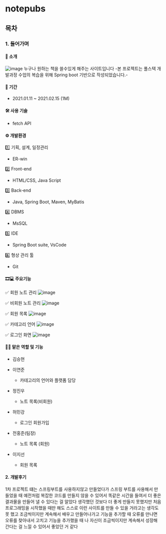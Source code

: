 # notepubs

## 목차

### 1. 들어가며

#### 📑 소개

![image](https://user-images.githubusercontent.com/72859156/108106095-d987db80-70d0-11eb-95d1-f0d1c62c2dad.png)
누구나 원하는 책을 쓸수있게 해주는 사이트입니다
-본 프로젝트는 풀스택 개발과정 수업의 복습을 위해 Spring boot 기반으로 작성되었습니다.-

#### 📆 기간 

 - 2021.01.11 ~ 2021.02.15 (1M)

#### 🛠 사용 기술 

 - fetch API

#### ⚙ 개발환경

 1️⃣ 기획, 설계, 일정관리

  - ER-win

 2️⃣ Front-end

  - HTML/CSS, Java Script

 3️⃣ Back-end

  - Java, Spring Boot, Maven, MyBatis

 4️⃣ DBMS

  - MsSQL

 5️⃣ IDE

  - Spring Boot suite, VsCode

 6️⃣ 형상 관리 툴

  - Git

#### 🎞💻 주요기능

✅ 회원 노트 관리
![image](https://user-images.githubusercontent.com/72859156/108106396-3be0dc00-70d1-11eb-989a-53be259892ec.png)

✅ 비회원 노트 관리
![image](https://user-images.githubusercontent.com/72859156/108107786-0c32d380-70d3-11eb-8703-c9d0908da2c8.png)

✅ 회원 목록
![image](https://user-images.githubusercontent.com/72859156/108106566-78143c80-70d1-11eb-82fa-d218e9403946.png)

✅ 카테고리 언어
![image](https://user-images.githubusercontent.com/72859156/108107328-6f703600-70d2-11eb-8ffc-c697194abbd6.png)

✅ 로그인 화면
![image](https://user-images.githubusercontent.com/72859156/108109078-caa32800-70d4-11eb-8856-b52b8cd524fd.png)

#### 👨‍🦲 맡은 역할 및 기능

- 김승현

- 이연준
    - 카테고리의 언어와 플랫폼 담당
- 정진우
    - 노트 목록(비회원)
- 허민강
    - 로그인 회원가입
- 전홍준(팀장)
    - 노트 목록 (회원)
- 이지선
    - 회원 목록
#### 2. 개발후기
1차 프로젝트 떄는 스프링부트를 사용하지않고 만들었다가 스프링 부트를 사용해서 만들었을 때 예전처럼 복잡한 코드를 만들지 않을 수 있어서 똑같은 시간을 들여서 더 좋은 결과물을 만들어 낼 수 있다는 걸 알았다 생각했던 것보다 더 좋게 만들지 못했지만 처음 프로그래밍을 시작했을 때만 해도 스스로 이런 사이트를 만들 수 있을 거라고는 생각도 못 했고 조금씩이지만 계속해서 배우고
만들어나가고 기능을 추가할 때 오류를 만나면 오류를 찾아내서 고치고 기능을 추가했을 때 나 자신이 조금씩이지만 계속해서 성장해 간다는 걸 느낄 수 있어서 좋았던 거 같다


